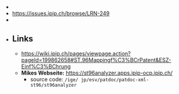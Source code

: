 -
- https://issues.ipip.ch/browse/LRN-249
-
- ## Links
	- https://wiki.ipip.ch/pages/viewpage.action?pageId=199862658#ST.96Mappingf%C3%BCrPatent&ESZ-Einf%C3%BChrung
	- **Mikes Webseite:**  https://st96analyzer.apps.ipip-ocp.ipip.ch/
		- source code: `/ige/ jp/esv/patdoc/patdoc-xml-st96/st96analyzer`